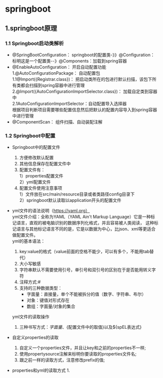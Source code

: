 # springboot
## 1.springboot原理
### 1.1 Springboot启动类解析
- @SpringBootConfiguration： springboot的配置类-》》@Configuration：标明这是一个配置类--》@Components：加载到spring容器  
- @EnableAutoConfiguration： 开启自动配置功能  
    1.@AutoConfigurationPackage： 自动配置包  
         1.1@Import({Registrar.class})： 把启动类所在的包进行默认扫描，该包下所有类都会扫描到spring容器中进行管理  
    2.@Import({AutoConfigurationImportSelector.class})： 加载自定类到容器中  
           2.1AutoConfigurationImportSelector：自动配置导入选择器  
           根据项目判断项目需要哪些配置信息然后把默认的配置内容导入到spring容器中进行管理
- @ComponentScan： 组件扫描、自动装配注解

### 1.2 Springboot中配置
- Springboot中的配置文件
    1. 方便修改默认配置
    2. 其他信息保存在配置文件中
    3. 配置文件有：  
    1）properties配置文件  
    2）yml配置文件
    4. 配置文件使用注意事项  
    1）文件放在src/main/resource目录或者类路径config目录下  
    2）springboot默认读取以application开头的配置文件
- yml文件的语法说明（https://yaml.org）  
yml文件介绍：全称为YAML（YAML Ain't Markup Language）它是一种标记语言，直观的被电脑识别的数据序列化格式，并且容易被人类阅读，
这种标记语言与其他标记语言不同的是，它是以数据为中心，比json、xml等更适合做配置文件。  
yml的基本语法：  
    1. key:value的格式（value前面的空格不能少，可以有多个，不能用tab替代）
    2. 大小写敏感
    3. 字符串默认不需要使用引号，单引号和双引号的区别在于是否能用转义字符
    4. 注释方式:#
    5. 支持的三种数据类型：
        - 字面量：直接量，单个不能被拆分的值（数字、字符串、布尔）
        - 对象：键值对形式存在
        - 数组：字面量/对象的集合
        
    yml文件的读取操作
    1. 三种书写方式：${字面量}、${配置文件中的取值}以及${spEL表达式}
- 自定义properties的读取
    1. 自定义一个properties文件，并且让key和之前的properties不一样;
    2. 使用propertysource注解来标明你要读取的properties文件名;
    3. 跟之前一样的读取方式，注意修改prefix的值;
- properties和yml的读取方式
    1. 